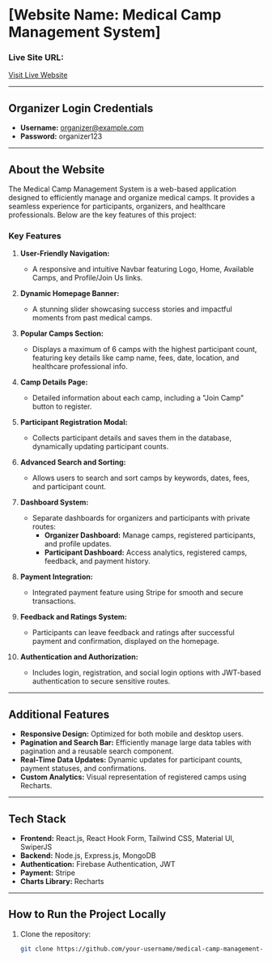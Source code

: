 # **[Website Name: Medical Camp Management System]**

### **Live Site URL:**  
[Visit Live Website](https://your-live-site-url.com)

---

## **Organizer Login Credentials**  
- **Username:** organizer@example.com  
- **Password:** organizer123  

---

## **About the Website**
The Medical Camp Management System is a web-based application designed to efficiently manage and organize medical camps. It provides a seamless experience for participants, organizers, and healthcare professionals. Below are the key features of this project:

### **Key Features**
1. **User-Friendly Navigation:**  
   - A responsive and intuitive Navbar featuring Logo, Home, Available Camps, and Profile/Join Us links.

2. **Dynamic Homepage Banner:**  
   - A stunning slider showcasing success stories and impactful moments from past medical camps.

3. **Popular Camps Section:**  
   - Displays a maximum of 6 camps with the highest participant count, featuring key details like camp name, fees, date, location, and healthcare professional info.

4. **Camp Details Page:**  
   - Detailed information about each camp, including a "Join Camp" button to register.

5. **Participant Registration Modal:**  
   - Collects participant details and saves them in the database, dynamically updating participant counts.

6. **Advanced Search and Sorting:**  
   - Allows users to search and sort camps by keywords, dates, fees, and participant count.

7. **Dashboard System:**  
   - Separate dashboards for organizers and participants with private routes:
     - **Organizer Dashboard:** Manage camps, registered participants, and profile updates.
     - **Participant Dashboard:** Access analytics, registered camps, feedback, and payment history.

8. **Payment Integration:**  
   - Integrated payment feature using Stripe for smooth and secure transactions.

9. **Feedback and Ratings System:**  
   - Participants can leave feedback and ratings after successful payment and confirmation, displayed on the homepage.

10. **Authentication and Authorization:**  
    - Includes login, registration, and social login options with JWT-based authentication to secure sensitive routes.

---

## **Additional Features**
- **Responsive Design:** Optimized for both mobile and desktop users.
- **Pagination and Search Bar:** Efficiently manage large data tables with pagination and a reusable search component.
- **Real-Time Data Updates:** Dynamic updates for participant counts, payment statuses, and confirmations.
- **Custom Analytics:** Visual representation of registered camps using Recharts.

---

## **Tech Stack**
- **Frontend:** React.js, React Hook Form, Tailwind CSS, Material UI, SwiperJS
- **Backend:** Node.js, Express.js, MongoDB
- **Authentication:** Firebase Authentication, JWT
- **Payment:** Stripe
- **Charts Library:** Recharts

---

## **How to Run the Project Locally**
1. Clone the repository:  
   ```bash
   git clone https://github.com/your-username/medical-camp-management-system.git
